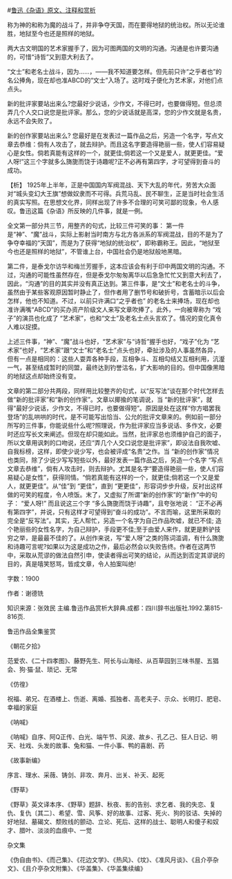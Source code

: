 #[鲁迅《杂语》原文、注释和赏析](https://www.vrrw.net/wx/9813.html)

称为神的和称为魔的战斗了，并非争夺天国，而在要得地狱的统治权。所以无论谁胜，地狱至今也还是照样的地狱。

两大古文明国的艺术家握手了，因为可图两国的文明的沟通。沟通是也许要沟通的，可惜“诗哲”又到意大利去了。

“文士”和老名士战斗，因为……，——我不知道要怎样。但先前只许“之乎者也”的名公捧角，现在却也准ABCD的“文士”入场了。这时戏子便化为艺术家，对他们点点头。

新的批评家要站出来么?您最好少说话，少作文，不得已时，也要做得短。但总须弄几个人交口说您是批评家。那么，您的少说话就是高深，您的少作文就是名贵，永远不会失败了。

新的创作家要站出来么? 您最好是在发表过一篇作品之后，另造一个名字，写点文章去恭维：倘有人攻击了，就去辩护。而且这名字要造得艳丽一些，使人们容易疑心是女性。倘若真能有这样的一个，就更佳;倘若这一个又是爱人，就更更佳。“爱人呀!”这三个字就多么旖旎而饶于诗趣呢?正不必再有第四字，才可望得到奋斗的成功。



【析】 1925年上半年，正是中国国内军阀混战、天下大乱的年代，劳苦大众面对“城头变幻大王旗”想做奴隶而不可得。兵荒马乱、民不聊生，正是当时社会生活的真实写照。在思想文化界，同样出现了许多不合理的可笑可鄙的现象，令人感叹。鲁迅这篇《杂语》所反映的几件事，就是一例。

全文第一部分共三节，用整齐的句式，比较三件可笑的事： 第一件是“神”、“魔”战斗，实际上影射当时南方与北方各派系的军阀混战，目的不是为了争夺幸福的“天国”，而是为了获得“地狱的统治权”，即称霸称王。因此，“地狱至今也还是照样的地狱”，不管谁上台，中国社会仍是地狱般地黑暗。

第二件，是泰戈尔访华和梅兰芳握手，这本应该会有利于印中两国文明的沟通。不过，沟通的可能性虽然存在，但是泰戈尔匆匆离华以后急急忙忙又到意大利去了，因此，“沟通”的目的其实并没有真正达到。第三件事，是“文士”和老名士的斗争，虽然由于某些客观原因暂时静止了，但作者用了删节号和破折号，含蓄暗示以后会怎样，他也不知道。不过，以前只许满口“之乎者也” 的老名士来捧场，现在却也准许满嘴“ABCD”的买办资产阶级文人来写文章吹捧了。此外，一向被卑称为 “戏子”的演员也化成了 “艺术家”，也和“文士”及老名士点头言欢了。情况的变化真令人难以捉摸。

上述三件事，“神”、“魔”战斗也好，“艺术家”与“诗哲”握手也好，“戏子”化为 “艺术家”也好，“艺术家”跟“文士”和“老名士”点头也好，牵扯涉及的人事虽然各异，但有一点是相同的：这些人耍弄各种手段，互相争斗、互相勾结又互相利用，沆瀣一气，甚至结成暂时的同盟，最终达到钓誉沽名，扩大影响的目的。但中国像黑暗的地狱这点却始终没有变。

文章的第二部分共两段，同样用比较整齐的句式，以“反写法”谈在那个时代怎样去做“新的批评家”和“新的创作家”。文章以揶揄的笔调说，当 “新的批评家”，就得“最好少说话，少作文，不得已时，也要做得短”。原因是处在这样“你方唱罢我登场”的乱哄哄的时代，是不可能写出恰当、公允的批评文章来的。例如前一部分所写的三件事，你能说些什么呢?照理说，作为批评家应当多说话、多作文，必要时还应写长文来阐述。但现在却只能如此。当然，批评家总也须维护自己的面子，所以文章用讽刺的口吻说，还应“弄几个人交口说您是批评家”，即设法自我吹嘘、自我标榜，这样，即使少说少写，也会被评成“名贵”之作。当 “新的创作家”情况也类同，除了少说少写写短些以外，最好发表一篇作品之后，另造一个名字 “写点文章去恭维”，倘有人攻击时，则去辩护。尤其是名字“要造得艳丽一些，使人们容易疑心是女性”，获得同情。“倘若真能有这样的一个，就更佳;倘若这一个又是爱人，就更更佳”。从“佳”到 “更佳”，直到 “更更佳”，形容词步步升级，反衬出这样做的可笑的程度，令人喷饭。末了，又虚拟了所谓“新的创作家”的“新作”中的句子： “爱人呀!” 而且说这三个字 “多么旖旎而饶于诗趣”，且夸张地说： “正不必再有第四字”，并说，只有这样才可望得到“奋斗的成功”。不言而喻，这里所采取的完全是“反写法”。其实，无人帮忙，另造一个名字为自己作品吹嘘，就已不佳; 造个艳丽些的女性名字，为自己辩护，手段更不佳;至于由爱人来作，就更是黔驴技穷之举，是最最不佳的了。从创作来说，写“爱人呀”之类的陈词滥调，有什么旖旎和诗趣可言呢?如果以为这是成功之作，最后必然会以失败告终。作者在这两节中，采取从荒谬的做法自然引申，使读者得出可笑的结论，从而达到否定其谬说的目的，真是嘻笑怒骂，皆成文章，令人拍案叫绝!

字数：1900

作者：谢德铣

知识来源：张效民 主编.鲁迅作品赏析大辞典.成都：四川辞书出版社.1992.第815-816页.

鲁迅作品全集鉴赏

《朝花夕拾》

范爱农、《二十四孝图》、藤野先生、阿长与山海经、从百草园到三味书屋、五猖会、狗·猫·鼠、琐记、无常

《仿徨》

祝福、弟兄、在酒楼上、伤逝、离婚、孤独者、高老夫子、示众、长明灯、肥皂、幸福的家庭

《呐喊》

《呐喊》自序、阿Q正传、白光、端午节、风波、故乡、孔乙己、狂人日记、明天、社戏、头发的故事、兔和猫、一件小事、鸭的喜剧、药

《故事新编》

序言、理水、采薇、铸剑、非攻、奔月、出关、补天、起死

《野草》

《野草》英文译本序、《野草》题辞、秋夜、影的告别、求乞者、我的失恋、复仇、复仇〔其二〕、希望、雪、风筝、好的故事、过客、死火、狗的驳诘、失掉的好地狱、墓碣文、颓败线的颤动、立论、死后、这样的战士、聪明人和傻子和奴才、腊叶、淡淡的血痕中、一觉

杂文集

《伪自由书》、《而己集》、《花边文学》、《热风》、《坟》、《准风月谈》、《且介亭杂文》、《且介亭杂文附集》、《华盖集》、《华盖集续编》


